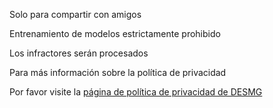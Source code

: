 Solo para compartir con amigos

Entrenamiento de modelos estrictamente prohibido

Los infractores serán procesados

Para más información sobre la política de privacidad

Por favor visite la [página de política de privacidad de DESMG](https://www.desmg.com/#/policies/privacy)
